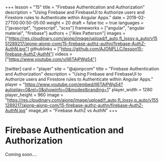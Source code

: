 +++
lesson = "15"
title = "Firebase Authentication and Authorization"
description = "Using Firebase and FirebaseUI to Authorize users and Firestore rules to Authenticate within Angular Apps."
date = 2019-02-27T00:00:50-05:00
weight = 20
draft = false
toc = true
languages = ["javascript", "typescript", "scss"]
frameworks = ["angular", "angular material", "firebase"]
authors = ["Alex Patterson"]
images = ["https://res.cloudinary.com/ajonp/image/upload/f_auto,fl_lossy,q_auto/v1551289217/ajonp-ajonp-com/15-firebase-authz-authn/firebase-AuthZ-AuthN.jpg"]
githublinks = ["https://github.com/AJONPLLC/lesson15-firebase-AuthZ-AuthN"]
videos = ["https://www.youtube.com/v/II6TAjPWg54"]

[twitter]
  card = "player"
  site = "@ajonpcom"
  title = "Firebase Authentication and Authorization"
description = "Using Firebase and FirebaseUI to Authorize users and Firestore rules to Authenticate within Angular Apps."
  player = "https://www.youtube.com/embed/II6TAjPWg54?autoplay=0&rel=0&showinfo=0&modestbranding=1"
  player_width = 1280
  player_height = 960
  image = "https://res.cloudinary.com/ajonp/image/upload/f_auto,fl_lossy,q_auto/v1551289217/ajonp-ajonp-com/15-firebase-authz-authn/firebase-AuthZ-AuthN.jpg"
  image_alt = "Firebase AuthZ vs AuthN"
+++

# Firebase Authentication and Authorization

Coming soon....